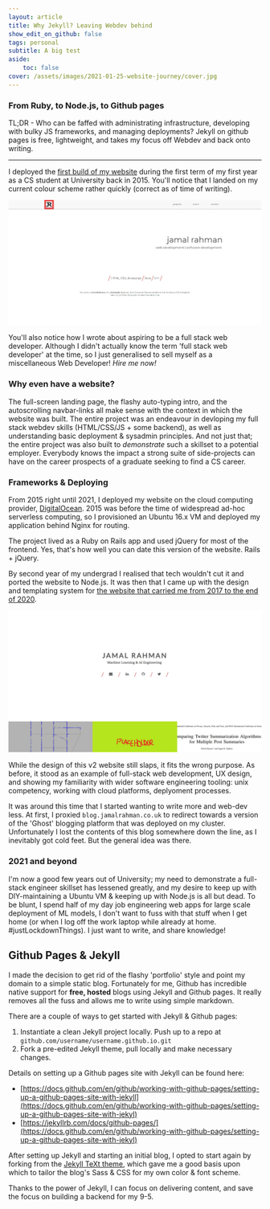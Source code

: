 ```yaml
---
layout: article
title: Why Jekyll? Leaving Webdev behind
show_edit_on_github: false
tags: personal 
subtitle: A big test
aside:
    toc: false
cover: /assets/images/2021-01-25-website-journey/cover.jpg
---
```

### From Ruby, to Node.js, to Github pages

TL;DR - Who can be faffed with administrating infrastructure, developing with bulky JS frameworks, and managing deployments? Jekyll on github pages is free, lightweight, and takes my focus off Webdev and back onto writing.

---

I deployed the [first build of my website](https://jamalrahman.co.uk/website-v1/) during the first term of my first year as a CS student at University back in 2015. You'll notice that I landed on my current colour scheme rather quickly (correct as of time of writing).

![](/assets/images/2021-01-25-website-journey/v1.jpg)

You'll also notice how I wrote about aspiring to be a full stack web developer. Although I didn't actually know the term 'full stack web developer' at the time, so I just generalised to sell myself as a miscellaneous Web Developer! *Hire me now!*

### Why even have a website?

The full-screen landing page, the flashy auto-typing intro, and the autoscrolling navbar-links all make sense with the context in which the website was built. The entire project was an endeavour in devloping my full stack webdev skills (HTML/CSS/JS + some backend), as well as understanding basic deployment & sysadmin principles. And not just that; the entire project was also built to *demonstrate* such a skillset to a potential employer. Everybody knows the impact a strong suite of side-projects can have on the career prospects of a graduate seeking to find a CS career.

### Frameworks & Deploying

From 2015 right until 2021, I deployed my website on the cloud computing provider, [DigitalOcean](https://www.Digitalocean.com). 2015 was before the time of widespread ad-hoc serverless computing, so I provisioned an Ubuntu 16.x VM and deployed my application behind Nginx for routing.

The project lived as a Ruby on Rails app and used jQuery for most of the frontend. Yes, that's how well you can date this version of the website. Rails + jQuery.

By second year of my undergrad I realised that tech wouldn't cut it and ported the website to Node.js. It was then that I came up with the design and templating system for [the website that carried me from 2017 to the end of 2020](https://jr-nodejs.herokuapp.com/).

![](/assets/images/2021-01-25-website-journey/v2.jpg)


While the design of this v2 website still slaps, it fits the wrong purpose. As before, it stood as an example of full-stack web development, UX design, and showing my familiarity with wider software engineering tooling: unix competency, working with cloud platforms, deplyoment processes.

It was around this time that I started wanting to write more and web-dev less. At first, I proxied `blog.jamalrahman.co.uk` to redirect towards a version of the 'Ghost' blogging platform that was deployed on my cluster. Unfortunately I lost the contents of this blog somewhere down the line, as I inevitably got cold feet. But the general idea was there.

### 2021 and beyond

I'm now a good few years out of University; my need to demonstrate a full-stack engineer skillset has lessened greatly, and my desire to keep up with DIY-maintaining a Ubuntu VM & keeping up with Node.js is all but dead. To be blunt, I spend half of my day job engineering web apps for large scale deployment of ML models, I don't want to fuss with that stuff when I get home (or when I log off the work laptop while already at home. #justLockdownThings). I just want to write, and share knowledge!

## Github Pages & Jekyll

I made the decision to get rid of the flashy 'portfolio' style and point my domain to a simple static blog. Fortunately for me, Github has incredible native support for **free, hosted** blogs using Jekyll and Github pages. It really removes all the fuss and allows me to write using simple markdown.

There are a couple of ways to get started with Jekyll & Github pages:
1. Instantiate a clean Jekyll project locally. Push up to a repo at `github.com/username/username.github.io.git`
2. Fork a pre-edited Jekyll theme, pull locally and make necessary changes.

Details on setting up a Github pages site with Jekyll can be found here:
* [https://docs.github.com/en/github/working-with-github-pages/setting-up-a-github-pages-site-with-jekyll](https://docs.github.com/en/github/working-with-github-pages/setting-up-a-github-pages-site-with-jekyl)
* [https://jekyllrb.com/docs/github-pages/](https://docs.github.com/en/github/working-with-github-pages/setting-up-a-github-pages-site-with-jekyl)

After setting up Jekyll and starting an initial blog, I opted to start again by forking from the [Jekyll TeXt theme](https://github.com/kitian616/jekyll-TeXt-theme), which gave me a good basis upon which to tailor the blog's Sass & CSS for my own color & font scheme.

Thanks to the power of Jekyll, I can focus on delivering content, and save the focus on building a backend for my 9-5.